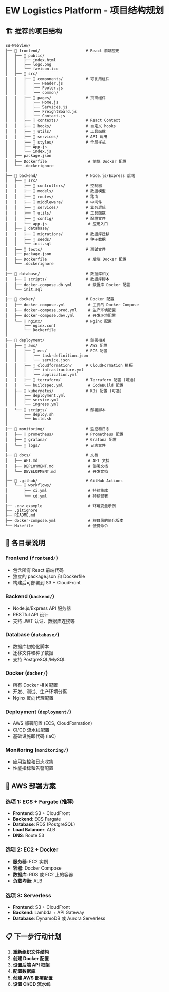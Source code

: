 # EW Logistics Platform - 项目结构规划

## 🏗️ 推荐的项目结构

```
EW-WebView/
├── 📁 frontend/                    # React 前端应用
│   ├── 📁 public/
│   │   ├── index.html
│   │   ├── logo.png
│   │   └── favicon.ico
│   ├── 📁 src/
│   │   ├── 📁 components/          # 可复用组件
│   │   │   ├── Header.js
│   │   │   ├── Footer.js
│   │   │   └── common/
│   │   ├── 📁 pages/               # 页面组件
│   │   │   ├── Home.js
│   │   │   ├── Services.js
│   │   │   ├── FreightBoard.js
│   │   │   └── Contact.js
│   │   ├── 📁 contexts/            # React Context
│   │   ├── 📁 hooks/               # 自定义 hooks
│   │   ├── 📁 utils/               # 工具函数
│   │   ├── 📁 services/            # API 调用
│   │   ├── 📁 styles/              # 全局样式
│   │   ├── App.js
│   │   └── index.js
│   ├── package.json
│   ├── Dockerfile                  # 前端 Docker 配置
│   └── .dockerignore
│
├── 📁 backend/                     # Node.js/Express 后端
│   ├── 📁 src/
│   │   ├── 📁 controllers/         # 控制器
│   │   ├── 📁 models/              # 数据模型
│   │   ├── 📁 routes/              # 路由
│   │   ├── 📁 middleware/          # 中间件
│   │   ├── 📁 services/            # 业务逻辑
│   │   ├── 📁 utils/               # 工具函数
│   │   ├── 📁 config/              # 配置文件
│   │   └── app.js                  # 应用入口
│   ├── 📁 database/
│   │   ├── 📁 migrations/          # 数据库迁移
│   │   ├── 📁 seeds/               # 种子数据
│   │   └── init.sql
│   ├── 📁 tests/                   # 测试文件
│   ├── package.json
│   ├── Dockerfile                  # 后端 Docker 配置
│   └── .dockerignore
│
├── 📁 database/                    # 数据库相关
│   ├── 📁 scripts/                 # 数据库脚本
│   ├── docker-compose.db.yml       # 数据库 Docker 配置
│   └── init.sql
│
├── 📁 docker/                      # Docker 配置
│   ├── docker-compose.yml          # 主要的 Docker Compose
│   ├── docker-compose.prod.yml     # 生产环境配置
│   ├── docker-compose.dev.yml      # 开发环境配置
│   └── 📁 nginx/                   # Nginx 配置
│       ├── nginx.conf
│       └── Dockerfile
│
├── 📁 deployment/                  # 部署相关
│   ├── 📁 aws/                     # AWS 配置
│   │   ├── 📁 ecs/                 # ECS 配置
│   │   │   ├── task-definition.json
│   │   │   └── service.json
│   │   ├── 📁 cloudformation/      # CloudFormation 模板
│   │   │   ├── infrastructure.yml
│   │   │   └── application.yml
│   │   ├── 📁 terraform/           # Terraform 配置 (可选)
│   │   └── buildspec.yml           # CodeBuild 配置
│   ├── 📁 kubernetes/              # K8s 配置 (可选)
│   │   ├── deployment.yml
│   │   ├── service.yml
│   │   └── ingress.yml
│   └── 📁 scripts/                 # 部署脚本
│       ├── deploy.sh
│       └── build.sh
│
├── 📁 monitoring/                  # 监控和日志
│   ├── 📁 prometheus/              # Prometheus 配置
│   ├── 📁 grafana/                 # Grafana 配置
│   └── 📁 logs/                    # 日志文件
│
├── 📁 docs/                        # 文档
│   ├── API.md                      # API 文档
│   ├── DEPLOYMENT.md               # 部署文档
│   └── DEVELOPMENT.md              # 开发文档
│
├── 📁 .github/                     # GitHub Actions
│   └── 📁 workflows/
│       ├── ci.yml                  # 持续集成
│       └── cd.yml                  # 持续部署
│
├── .env.example                    # 环境变量示例
├── .gitignore
├── README.md
├── docker-compose.yml              # 根目录的简化版本
└── Makefile                        # 便捷命令
```

## 🎯 各目录说明

### Frontend (`frontend/`)
- 包含所有 React 前端代码
- 独立的 package.json 和 Dockerfile
- 构建后可部署到 S3 + CloudFront

### Backend (`backend/`)
- Node.js/Express API 服务器
- RESTful API 设计
- 支持 JWT 认证、数据库连接等

### Database (`database/`)
- 数据库初始化脚本
- 迁移文件和种子数据
- 支持 PostgreSQL/MySQL

### Docker (`docker/`)
- 所有 Docker 相关配置
- 开发、测试、生产环境分离
- Nginx 反向代理配置

### Deployment (`deployment/`)
- AWS 部署配置 (ECS, CloudFormation)
- CI/CD 流水线配置
- 基础设施即代码 (IaC)

### Monitoring (`monitoring/`)
- 应用监控和日志收集
- 性能指标和告警配置

## 🚀 AWS 部署方案

### 选项 1: ECS + Fargate (推荐)
- **Frontend**: S3 + CloudFront
- **Backend**: ECS Fargate
- **Database**: RDS (PostgreSQL)
- **Load Balancer**: ALB
- **DNS**: Route 53

### 选项 2: EC2 + Docker
- **服务器**: EC2 实例
- **容器**: Docker Compose
- **数据库**: RDS 或 EC2 上的容器
- **负载均衡**: ALB

### 选项 3: Serverless
- **Frontend**: S3 + CloudFront
- **Backend**: Lambda + API Gateway
- **Database**: DynamoDB 或 Aurora Serverless

## 📋 下一步行动计划

1. **重新组织文件结构**
2. **创建 Docker 配置**
3. **设置后端 API 框架**
4. **配置数据库**
5. **创建 AWS 部署配置**
6. **设置 CI/CD 流水线** 